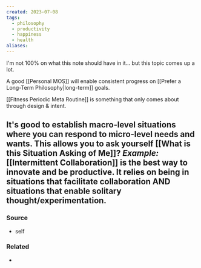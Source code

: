 ```yaml
---
created: 2023-07-08
tags:
  - philosophy
  - productivity
  - happiness
  - health
aliases:
---
```

I'm not 100% on what this note should have in it... but this topic comes up a lot.

A good [[Personal MOS]] will enable consistent progress on [[Prefer a Long-Term Philosophy|long-term]] goals.

[[Fitness Periodic Meta Routine]] is something that only comes about through design & intent.

It's good to establish **macro-level** situations where you can respond to **micro-level** needs and wants. This allows you to ask yourself [[What is this Situation Asking of Me]]?
	*Example:* 
	[[Intermittent Collaboration]] is the best way to innovate and be productive. It relies on being in situations that facilitate collaboration AND situations that enable solitary thought/experimentation.
---
### Source
- self

### Related
- 